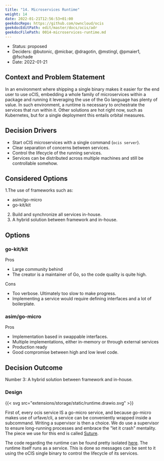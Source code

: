 ```yaml
---
title: "14. Microservices Runtime"
weight: 14
date: 2022-01-21T12:56:53+01:00
geekdocRepo: https://github.com/owncloud/ocis
geekdocEditPath: edit/master/docs/ocis/adr
geekdocFilePath: 0014-microservices-runtime.md
---
```


* Status: proposed
* Deciders: @butonic, @micbar, @dragotin, @mstingl, @pmaier1, @fschade
* Date: 2022-01-21

## Context and Problem Statement

In an environment where shipping a single binary makes it easier for the end user to use oCIS, embedding a whole family of microservices within a package and running it leveraging the use of the Go language has plenty of value. In such environment, a runtime is necessary to orchestrate the services that run within it. Other solutions are hot right now, such as Kubernetes, but for a single deployment this entails orbital measures.

## Decision Drivers

- Start oCIS microservices with a single command (`ocis server`).
- Clear separation of concerns between services.
- Control the lifecycle of the running services.
- Services can be distributed across multiple machines and still be controllable somehow.

## Considered Options

1.The use of frameworks such as:
  - asim/go-micro
  - go-kit/kit
2. Build and synchronize all services in-house.
3. A hybrid solution between framework and in-house.

## Options

### go-kit/kit

Pros
- Large community behind
- The creator is a maintainer of Go, so the code quality is quite high.

Cons
- Too verbose. Ultimately too slow to make progress.
- Implementing a service would require defining interfaces and a lot of boilerplate.

### asim/go-micro

Pros
- Implementation based in swappable interfaces.
- Multiple implementations, either in-memory or through external services
- Production ready
- Good compromise between high and low level code.

## Decision Outcome

Number 3: A hybrid solution between framework and in-house.

### Design

{{< svg src="extensions/storage/static/runtime.drawio.svg" >}}

First of, every ocis service IS a go-micro service, and because go-micro makes use of urfave/cli, a service can be conveniently wrapped inside a subcommand. Writing a supervisor is then a choice. We do use a supervisor to ensure long-running processes and embrace the "let it crash" mentality. The piece we use for this end is called [Suture](https://github.com/thejerf/suture).

The code regarding the runtime can be found pretty isolated [here](https://github.com/owncloud/ocis/blob/d6adb7bee83b58aa3524951ed55872a5f3105568/ocis/pkg/runtime/service/service.go). The runtime itself runs as a service. This is done so messages can be sent to it using the oCIS single binary to control the lifecycle of its services.
